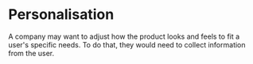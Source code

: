 # Personalisation

A company may want to adjust how the product looks and feels to fit a user's specific needs. To do that, they would need to collect information from the user.